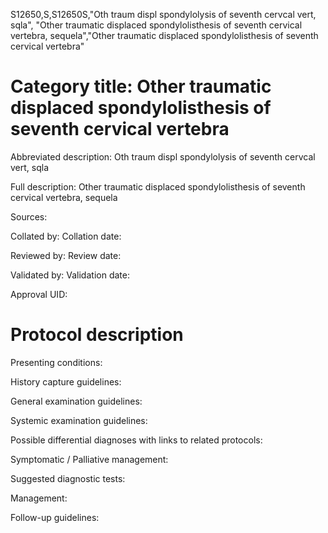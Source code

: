 S12650,S,S12650S,"Oth traum displ spondylolysis of seventh cervcal vert, sqla", "Other traumatic displaced spondylolisthesis of seventh cervical vertebra, sequela","Other traumatic displaced spondylolisthesis of seventh cervical vertebra"
# Category title: Other traumatic displaced spondylolisthesis of seventh cervical vertebra

Abbreviated description: Oth traum displ spondylolysis of seventh cervcal vert, sqla

Full description: Other traumatic displaced spondylolisthesis of seventh cervical vertebra, sequela

Sources:

Collated by:
Collation date:

Reviewed by:
Review date:

Validated by:
Validation date:

Approval UID:

# Protocol description

Presenting conditions:

History capture guidelines:

General examination guidelines:

Systemic examination guidelines:

Possible differential diagnoses with links to related protocols:

Symptomatic / Palliative management:

Suggested diagnostic tests:

Management:

Follow-up guidelines:
